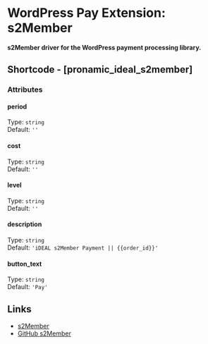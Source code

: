 # WordPress Pay Extension: s2Member

**s2Member driver for the WordPress payment processing library.**


## Shortcode - [pronamic_ideal_s2member]

### Attributes

#### period

Type: `string`  
Default: `''`

#### cost

Type: `string`  
Default: `''`

#### level

Type: `string`  
Default: `''`

#### description

Type: `string`  
Default: `'iDEAL s2Member Payment || {{order_id}}'`  

#### button_text

Type: `string`  
Default: `'Pay'`  


## Links

*	[s2Member](http://www.s2member.com/)
*	[GitHub s2Member](https://github.com/websharks/s2member)
